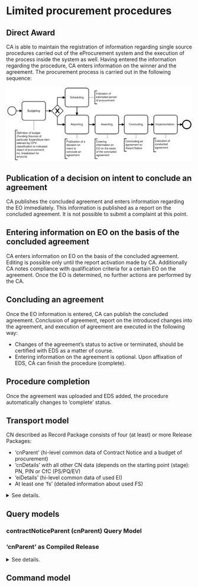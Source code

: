 # Limited procurement procedures

## Direct Award
CA is able to maintain the registration of information regarding single source procedures carried out of the eProcurement system and the execution of the process inside the system as well. Having entered the information regarding the procedure, CA enters information on the winner and the agreement. 
The procurement process is carried out in the following sequence:

![image](https://raw.githubusercontent.com/UNCITRAL-OpenDigitalProcurement/docs/master/images/1.png)

## Publication of a decision on intent to conclude an agreement
CA publishes the concluded agreement and enters information regarding the EO immediately. This information is published as a report on the concluded agreement. It is not possible to submit a complaint at this point.

## Entering information on EO on the basis of the concluded agreement
CA enters information on EO on the basis of the concluded agreement. Editing is possible only until the report activation made by CA. Additionally CA notes compliance with qualification criteria for a certain EO on the agreement. Once the EO is determined, no further actions are performed by the CA.

## Concluding an agreement
Once the EO information is entered, CA can publish the concluded agreement. Conclusion of agreement, report on the introduced changes into the agreement, and execution of agreement are executed in the following way:
   * Changes of the agreement’s status to active or terminated, should be certified with EDS as a matter of course.
   * Entering information on the agreement is optional. Upon affixation of EDS, CA can finish the procedure (complete).
 
## Procedure completion
Once the agreement was uploaded and EDS added, the procedure automatically changes to ‘complete’ status.

## Transport model
CN described as Record Package consists of four (at least) or more Release Packages: 
* ‘cnParent’ (hi-level common data of Contract Notice and a budget of procurement)
* ‘cnDetails’ with all other CN data (depends on the starting point (stage): PN, PIN or CfC (PS/PQ/EV)
* ‘eiDetails’ (hi-level common data of used EI)
* At least one ‘fs’ (detailed information about used FS)
<details closed>
<summary>See details.</summary>

```json
{
  "uri": "",
  "version": "",
  "extensions": [],
  "publisher": {},
  "license": "",
  "publicationPolicy": "",
  "publishedDate": "",
  "packages": [
    "uri of EI release package",
    "uri(s) of FS(s) release package(s)",
    "uri of CN hi-level release package",
    "uri of CN details release package"
  ],
  "records": [
    {
      "description": "This Compiled release includes CN's hi-level",
      "properties": {
        "ocid": "",
        "compiledRelease": {"$ref": "#/models/cnParent"}
      }
    },
    {
      "description": "This compiled release includes CN's details",
      "properties": {
        "ocid": "",
        "compiledRelease": {"$ref": "#/models/cnDetails"}
      }
    },
    {
      "description": "This compiled release includes FS details",
      "properties": {
        "ocid": "",
        "compiledRelease": {"$ref": "#/models/fs"}
      }
    },
    {
      "description": "This Compiled release includes EI's hi-level",
      "properties": {
        "ocid": "",
        "compiledRelease": {"$ref": "#/models/ei"}
      }
    }
  ]
}

```
</details>  

## Query models

### contractNoticeParent (cnParent) Query Model

[](/tables/cn_parent_query_model.csv)

### ‘cnParent’ as Compiled Release
<details closed>
<summary>See details.</summary>

```json
{
  "ocid": "",
  "id": "",
  "date": "",
  "tag": "compiled",
  "initiationType": "tender",
  "planning": {"$ref": "#/definitions/Planning"},
  "tender": {
    "id": "",
    "title": "",
    "description": "",
    "classification": {"$ref": "#/definitions/Classification"},
    "status": "",
    "statusDetails": "",
    "value": {"$ref": "#/definitions/Value"},
    "procurementMethod": "",
    "procurementMethodDetails": "",
    "procurementMethodRationale": "",
    "procurementMethodAdditionalInfo": "",
    "mainProcurementCategory": "",
    "procuringEntity": {
        "id":"",
        "name": ""},
    "additionalProcurementCategories": [],
    "hasEnquiries": "",
    "eligibilityCriteria": "",
    "contractPeriod": {"$ref": "#/definitions/Period"},
    "acceleratedProcedure": {"$ref": "#/definitions/AcceleratedProcedure"},
    "designContest": {"$ref": "#/definitions/DesignContest"},
    "electronicWorkflows": {"$ref": "#/definitions/ElectronicWorkflows"},
    "jointProcurement": {"$ref": "#/definitions/JointProcurement"},
    "procedureOutsourcing": {"$ref": "#/definitions/ProcedureOutsorcing"},
    "framework": {"$ref": "#/definitions/Framework"},
    "dynamicPurchasingSystem": {"$ref": "#/definitions/DynamicPurchasingSystem"},
    "legalBasis": ""
  },
  "parties": [ {"$ref": "#/definitions/Organization"} ],
  "relatedProcesses": [
    { "$ref": "#/definitions/RelatedProcess" }
  ]
}

```
</details>  


[](/tables/cn_details_query_model_t.csv)
## Command model





